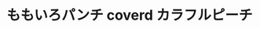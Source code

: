 ---
title: "ももいろパンチ coverd カラフルピーチ"
tweet_id: "official_clpc/status/1281883428967907328"
work_category: "Mix"
---